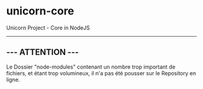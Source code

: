 # unicorn-core
Unicorn Project - Core in NodeJS


-----------------
--- ATTENTION ---
-----------------

Le Dossier "node-modules" contenant un nombre trop important de fichiers, et étant trop volumineux,
il n'a pas été pousser sur le Repository en ligne.
